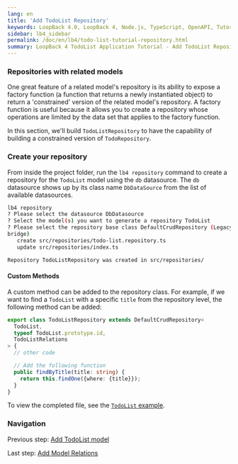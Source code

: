 ```yaml
---
lang: en
title: 'Add TodoList Repository'
keywords: LoopBack 4.0, LoopBack 4, Node.js, TypeScript, OpenAPI, Tutorial
sidebar: lb4_sidebar
permalink: /doc/en/lb4/todo-list-tutorial-repository.html
summary: LoopBack 4 TodoList Application Tutorial - Add TodoList Repository
---
```


### Repositories with related models

One great feature of a related model's repository is its ability to expose a
factory function (a function that returns a newly instantiated object) to return
a 'constrained' version of the related model's repository. A factory function is
useful because it allows you to create a repository whose operations are limited
by the data set that applies to the factory function.

In this section, we'll build `TodoListRepository` to have the capability of
building a constrained version of `TodoRepository`.

### Create your repository

From inside the project folder, run the `lb4 repository` command to create a
repository for the `TodoList` model using the `db` datasource. The `db`
datasource shows up by its class name `DbDataSource` from the list of available
datasources.

```sh
lb4 repository
? Please select the datasource DbDatasource
? Select the model(s) you want to generate a repository TodoList
? Please select the repository base class DefaultCrudRepository (Legacy juggler
bridge)
   create src/repositories/todo-list.repository.ts
   update src/repositories/index.ts

Repository TodoListRepository was created in src/repositories/
```

#### Custom Methods

A custom method can be added to the repository class. For example, if we want to
find a `TodoList` with a specific `title` from the repository level, the
following method can be added:

```ts
export class TodoListRepository extends DefaultCrudRepository<
  TodoList,
  typeof TodoList.prototype.id,
  TodoListRelations
> {
  // other code

  // Add the following function
  public findByTitle(title: string) {
    return this.findOne({where: {title}});
  }
}
```

To view the completed file, see the
[`TodoList` example](https://github.com/strongloop/loopback-next/blob/master/examples/todo-list/src/repositories/todo-list.repository.ts).

### Navigation

Previous step: [Add TodoList model](todo-list-tutorial-model.md)

Last step: [Add Model Relations](todo-list-tutorial-relations.md)
